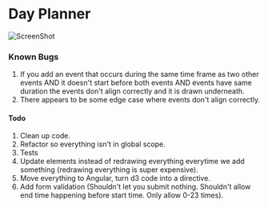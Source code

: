 # Day Planner

![ScreenShot](http://i.imgur.com/SDfV5Bs.png)

### Known Bugs
1. If you add an event that occurs during the same time frame as two other
events AND it doesn't start before both events AND events have same
duration the events don't align correctly and it is drawn underneath.
2. There appears to be some edge case where events don't align
correctly. 


#### Todo
1. Clean up code.
2. Refactor so everything isn't in global scope.
3. Tests
4. Update elements instead of redrawing everything everytime we add
something (redrawing everything is super expensive).
5. Move everything to Angular, turn d3 code into a directive.
6. Add form validation (Shouldn't let you submit nothing. Shouldn't
   allow end time happening before start time. Only allow 0-23 times). 
